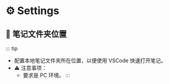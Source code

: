 # ⚙️ Settings

<Settings />

## 📂 笔记文件夹位置

::: tip
- 配置本地笔记文件夹所在位置，以便使用 VSCode 快速打开笔记。
- ⚠️ 注意事项：
  - 要求是 PC 环境。
:::
